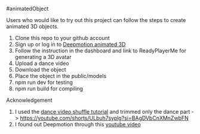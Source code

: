 #animatedObject

Users who would like to try out this project can follow the steps to create animated 3D objects.

1. Clone this repo to your github account
2. Sign up or log in to [Deepmotion animated 3D ](https://www.deepmotion.com/animate-3d)
3. Follow the instruction in the dashboard and link to ReadyPlayerMe for generating a 3D avatar
4. Upload a dance video
5. Download the object
6. Place the object in the public/models
7. npm run dev for testing
8. npm run build for compiling

Acknowledgement 

1. I used the [dance video shuffle tutorial](https://youtube.com/shorts/ULbuh7syplg?si=BAgDVbCnXMnZwbFN) and trimmed only the dance part -> https://youtube.com/shorts/ULbuh7syplg?si=BAgDVbCnXMnZwbFN
2. I found out Deepmotion through this [youtube video](https://youtu.be/bXCpFNkWVGw?si=-GahYZ0lGMIGkLdz)
